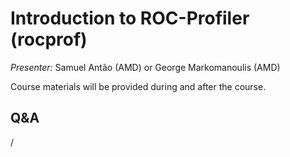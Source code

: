 # Introduction to ROC-Profiler (rocprof)

<!-- Cannot do in full italics as the ã is misplaced which is likely an mkdocs bug. -->
*Presenter:* Samuel Antão (AMD) or George Markomanoulis (AMD)


Course materials will be provided during and after the course.

<!--
<video src="https://462000265.lumidata.eu/4day-20240423/recordings/3_09_Introduction_to_Rocprof_Profiling_Tool.mp4" controls="controls">
</video>
-->

<!--
Temporary location of materials (for the lifetime of the training project):

-   Slides: `/project/project_465001098/Slides/AMD/session-3-introduction-to-rocprof.pdf`
-->

<!--
Materials on the web:

-   [Slides on the web](https://462000265.lumidata.eu/4day-20240423/files/LUMI-4day-20231003-3_09_Introduction_to_Rocprof_Profiling_Tool.pdf)

Archived materials on LUMI:

-   Slides: `/appl/local/training/4day-20240423/files/LUMI-4day-20231003-3_09_Introduction_to_Rocprof_Profiling_Tool.pdf`

-   Recording: `/appl/local/training/4day-20240423/recordings/3_09_Introduction_to_Rocprof_Profiling_Tool.mp4`


!!! Note
    [Perfetto](https://perfetto.dev/), the "program" used to visualise the output of omnitrace, is not a regular application but 
    [a browser application](https://ui.perfetto.dev/). Some browsers nowadays offer the option to install it on your
    system in a way that makes it look and behave more like a regular application (Chrome, Edge among others).
-->


## Q&A

/


